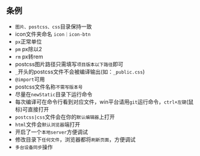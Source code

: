 ## 条例

* `图片、postcss、css`目录保持一致
* icon文件夹命名 `icon｜icon-btn`
* `px`正常单位
* `pm` px除以2
* `rm` px转rem
* postcss图片路径只需填写`项目版本以下路径`即可
* `_`开头的postcss文件不会被编译输出(如：`_public.css`)
* `@import`可用
* postcss文件名称`不需写版本号`
* 尽量在`newStatic`目录下运行命令
* 每次编译可在命令行看到对应文件，win平台请用`git`运行命令，`ctrl+左键`(鼠标)可直接打开
* `postcss|css`文件会在你的`默认编辑器`上打开
* `html`文件会`默认浏览器`端打开
* 开启了一个`本地server`方便调试
* 修改目录下`任何文件`，浏览器都将`刷新页面`，方便调试
* `多台设备同步`操作
